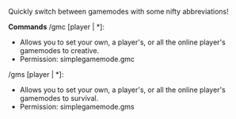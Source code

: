 Quickly switch between gamemodes with some nifty abbreviations!

**Commands**
/gmc [player | *]:
- Allows you to set your own, a player's, or all the online player's gamemodes to creative.
- Permission: simplegamemode.gmc

/gms [player | *]:
- Allows you to set your own, a player's, or all the online player's gamemodes to survival.
- Permission: simplegamemode.gms
